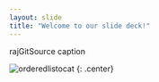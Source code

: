 ```yaml
---
layout: slide
title: "Welcome to our slide deck!"
---
```


rajGitSource caption

![orderedlistocat](https://octodex.github.com/images/orderedlistocat.png)
{: .center}
